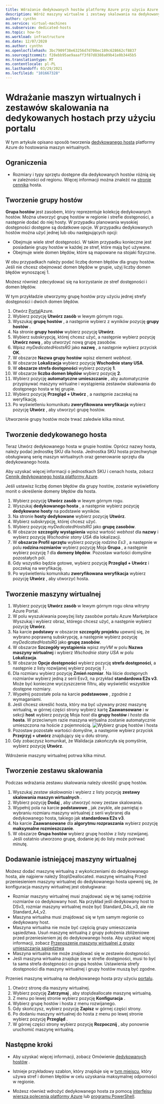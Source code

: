 ```yaml
---
title: Wdrażanie dedykowanych hostów platformy Azure przy użyciu Azure Portal
description: Wdróż maszyny wirtualne i zestawy skalowania na dedykowanych hostach przy użyciu Azure Portal.
author: cynthn
ms.service: virtual-machines
ms.subservice: dedicated-hosts
ms.topic: how-to
ms.workload: infrastructure
ms.date: 12/07/2020
ms.author: cynthn
ms.openlocfilehash: 3bc7909f38e63256d7d708ec189c628662cf8837
ms.sourcegitcommit: f28ebb95ae9aaaff3f87d8388a09b41e0b3445b5
ms.translationtype: MT
ms.contentlocale: pl-PL
ms.lasthandoff: 03/29/2021
ms.locfileid: "101667328"
---
```

# <a name="deploy-vms-and-scale-sets-to-dedicated-hosts-using-the-portal"></a>Wdrażanie maszyn wirtualnych i zestawów skalowania na dedykowanych hostach przy użyciu portalu 

W tym artykule opisano sposób tworzenia [dedykowanego hosta](dedicated-hosts.md) platformy Azure do hostowania maszyn wirtualnych. 


## <a name="limitations"></a>Ograniczenia

- Rozmiary i typy sprzętu dostępne dla dedykowanych hostów różnią się w zależności od regionu. Więcej informacji można znaleźć na [stronie cennika](https://aka.ms/ADHPricing) hosta.

## <a name="create-a-host-group"></a>Tworzenie grupy hostów

**Grupa hostów** jest zasobem, który reprezentuje kolekcję dedykowanych hostów. Można utworzyć grupę hostów w regionie i strefie dostępności, a następnie dodać do niej hosty. W przypadku planowania wysokiej dostępności dostępne są dodatkowe opcje. W przypadku dedykowanych hostów można użyć jednej lub obu następujących opcji: 
- Obejmuje wiele stref dostępności. W takim przypadku konieczne jest posiadanie grupy hostów w każdej ze stref, które mają być używane.
- Obejmuje wiele domen błędów, które są mapowane na stojaki fizyczne. 
 
W obu przypadkach należy podać liczbę domen błędów dla grupy hostów. Jeśli nie chcesz obejmować domen błędów w grupie, użyj liczby domen błędów wynoszącej 1. 

Możesz również zdecydować się na korzystanie ze stref dostępności i domen błędów. 

W tym przykładzie utworzymy grupę hostów przy użyciu jednej strefy dostępności i dwóch domen błędów. 


1. Otwórz [Portal](https://portal.azure.com)Azure. 
1. Wybierz pozycję **Utwórz zasób** w lewym górnym rogu.
1. Wyszukaj **grupę hostów** , a następnie wybierz z wyników pozycję **grupy hostów** .
1. Na stronie **grupy hostów** wybierz pozycję **Utwórz**.
1. Wybierz subskrypcję, której chcesz użyć, a następnie wybierz pozycję **Utwórz nową** , aby utworzyć nową grupę zasobów.
1. Wpisz *myDedicatedHostsRG* jako **nazwę** , a następnie wybierz przycisk **OK**.
1. W obszarze **Nazwa grupy hostów** wpisz element *webhost*.
1. W obszarze **Lokalizacja** wybierz pozycję **Wschodnie stany USA**.
1. W **obszarze strefa dostępności** wybierz pozycję **1**.
1. W obszarze **liczba domen błędów** wybierz pozycję **2**.
1. Wybierz pozycję **automatyczne umieszczanie** , aby automatycznie przypisywać maszyny wirtualne i wystąpienia zestawów skalowania do dostępnego hosta w tej grupie.
1. Wybierz pozycję **Przegląd + Utwórz** , a następnie zaczekaj na weryfikację.
1. Po wyświetleniu komunikatu **zweryfikowana weryfikacja** wybierz pozycję **Utwórz** , aby utworzyć grupę hostów.

Utworzenie grupy hostów może trwać zaledwie kilka minut.


## <a name="create-a-dedicated-host"></a>Tworzenie dedykowanego hosta

Teraz Utwórz dedykowanego hosta w grupie hostów. Oprócz nazwy hosta, należy podać jednostkę SKU dla hosta. Jednostka SKU hosta przechwytuje obsługiwaną serię maszyn wirtualnych oraz generowanie sprzętu dla dedykowanego hosta.

Aby uzyskać więcej informacji o jednostkach SKU i cenach hosta, zobacz [Cennik dedykowanego hosta platformy Azure](https://aka.ms/ADHPricing).

Jeśli ustawisz liczbę domen błędów dla grupy hostów, zostanie wyświetlony monit o określenie domeny błędów dla hosta.  

1. Wybierz pozycję **Utwórz zasób** w lewym górnym rogu.
1. Wyszukaj **dedykowanego hosta** , a następnie wybierz pozycję **dedykowane hosty** na podstawie wyników.
1. Na stronie **hosty dedykowane** wybierz pozycję **Utwórz**.
1. Wybierz subskrypcję, której chcesz użyć.
1. Wybierz pozycję *myDedicatedHostsRG* jako **grupę zasobów**.
1. W obszarze **szczegóły wystąpienia** wpisz wartość *webhost* dla **nazwy** i wybierz pozycję *Wschodnie stany USA* dla lokalizacji.
1. W **obszarze Profil sprzętu** wybierz pozycję *rodzina Es3* , a następnie w polu **rodzina rozmiarów** wybierz pozycję Moja **Grupa** , a następnie wybierz pozycję *1* dla **domeny błędów**.  Pozostaw wartości domyślne pozostałych pól.
1. Gdy wszystko będzie gotowe, wybierz pozycję **Przegląd + Utwórz** i poczekaj na weryfikację.
1. Po wyświetleniu komunikatu **zweryfikowana weryfikacja** wybierz pozycję **Utwórz** , aby utworzyć hosta.

## <a name="create-a-vm"></a>Tworzenie maszyny wirtualnej

1. Wybierz pozycję **Utwórz zasób** w lewym górnym rogu okna witryny Azure Portal.
1. W polu wyszukiwania powyżej listy zasobów portalu Azure Marketplace Wyszukaj i wybierz obraz, którego chcesz użyć, a następnie wybierz pozycję **Utwórz**.
1. Na karcie **podstawy** w obszarze **szczegóły projektu** upewnij się, że wybrano poprawną subskrypcję, a następnie wybierz pozycję *myDedicatedHostsRG* jako **grupę zasobów**. 
1. W obszarze **Szczegóły wystąpienia** wpisz *myVM* w polu **Nazwa maszyny wirtualnej** i wybierz *Wschodnie stany USA* w polu **Lokalizacja**.
1. W obszarze **Opcje dostępności** wybierz pozycję **strefa dostępności**, a następnie z listy rozwijanej wybierz pozycję *1* .
1. Dla rozmiaru wybierz pozycję **Zmień rozmiar**. Na liście dostępnych rozmiarów wybierz jedną z serii Esv3, na przykład **standardowa E2s v3**. Może być konieczne wyczyszczenie filtru, aby wyświetlić wszystkie dostępne rozmiary.
1. Wypełnij pozostałe pola na karcie **podstawowe** , zgodnie z wymaganiami.
1. Jeśli chcesz określić hosta, który ma być używany przez maszynę wirtualną, w górnej części strony wybierz kartę **Zaawansowane** i w sekcji **host** wybierz pozycję Moja *host* dla **grupy hostów** *i hosta* dla **hosta**. W przeciwnym razie maszyna wirtualna zostanie automatycznie umieszczona na hoście z pojemnością.
    ![Wybierz grupę hostów i hosta](./media/dedicated-hosts-portal/advanced.png)
1. Pozostaw pozostałe wartości domyślne, a następnie wybierz przycisk **Przejrzyj + utwórz** znajdujący się u dołu strony.
1. Gdy zobaczysz komunikat, że Walidacja zakończyła się pomyślnie, wybierz pozycję **Utwórz**.

Wdrożenie maszyny wirtualnej potrwa kilka minut.

## <a name="create-a-scale-set"></a>Tworzenie zestawu skalowania 

Podczas wdrażania zestawu skalowania należy określić grupę hostów.

1. Wyszukaj *zestaw skalowania* i wybierz z listy pozycję **zestawy skalowania maszyn wirtualnych** .
1. Wybierz pozycję **Dodaj** , aby utworzyć nowy zestaw skalowania.
1. Wypełnij pola na karcie **podstawowe** , jak zwykle, ale pamiętaj o wybraniu rozmiaru maszyny wirtualnej z serii wybranej dla dedykowanego hosta, takiego jak **standardowa E2s v3**.
1. Na karcie **Zaawansowane** dla **algorytmu rozpraszania** wybierz pozycję **maksymalne rozmieszczanie**.
1. W obszarze **Grupa hostów** wybierz grupę hostów z listy rozwijanej. Jeśli ostatnio utworzono grupę, dodanie jej do listy może potrwać minutę.

## <a name="add-an-existing-vm"></a>Dodawanie istniejącej maszyny wirtualnej 

Możesz dodać maszynę wirtualną z wykończeniami do dedykowanego hosta, ale najpierw należy Stop\Deallocated. maszynę wirtualną Przed przeniesieniem maszyny wirtualnej do dedykowanego hosta upewnij się, że konfiguracja maszyny wirtualnej jest obsługiwana:

- Rozmiar maszyny wirtualnej musi znajdować się w tej samej rodzinie rozmiarów co dedykowany host. Na przykład jeśli dedykowany host to DSv3, rozmiar maszyny wirtualnej może być Standard_D4s_v3, ale nie Standard_A4_v2. 
- Maszyna wirtualna musi znajdować się w tym samym regionie co dedykowany host.
- Maszyna wirtualna nie może być częścią grupy umieszczania sąsiedztwa. Usuń maszynę wirtualną z grupy położenia zbliżeniowe przed przeniesieniem jej do dedykowanego hosta. Aby uzyskać więcej informacji, zobacz [Przenoszenie maszyny wirtualnej z grupy umieszczania sąsiedztwa](./windows/proximity-placement-groups.md#move-an-existing-vm-out-of-a-proximity-placement-group)
- Maszyna wirtualna nie może znajdować się w zestawie dostępności.
- Jeśli maszyna wirtualna znajduje się w strefie dostępności, musi to być ta sama strefa dostępności co grupa hostów. Ustawienia strefy dostępności dla maszyny wirtualnej i grupy hostów muszą być zgodne.

Przenieś maszynę wirtualną na dedykowanego hosta przy użyciu [portalu](https://portal.azure.com).

1. Otwórz stronę dla maszyny wirtualnej.
1. Wybierz pozycję **Zatrzymaj** , aby stop\deallocate maszynę wirtualną.
1. Z menu po lewej stronie wybierz pozycję **Konfiguracja** .
1. Wybierz grupę hostów i hosta z menu rozwijanego.
1. Gdy skończysz, wybierz pozycję **Zapisz** w górnej części strony.
1. Po dodaniu maszyny wirtualnej do hosta z menu po lewej stronie wybierz pozycję **Przegląd** .
1. W górnej części strony wybierz pozycję **Rozpocznij** , aby ponownie uruchomić maszynę wirtualną.

## <a name="next-steps"></a>Następne kroki

- Aby uzyskać więcej informacji, zobacz Omówienie [dedykowanych hostów](dedicated-hosts.md) .

- Istnieje przykładowy szablon, który znajduje się w [tym miejscu](https://github.com/Azure/azure-quickstart-templates/blob/master/201-vm-dedicated-hosts/README.md), który używa stref i domen błędów w celu uzyskania maksymalnej odporności w regionie.

- Możesz również wdrożyć dedykowanego hosta za pomocą [interfejsu wiersza polecenia platformy Azure](./linux/dedicated-hosts-cli.md) lub [programu PowerShell](./windows/dedicated-hosts-powershell.md).
